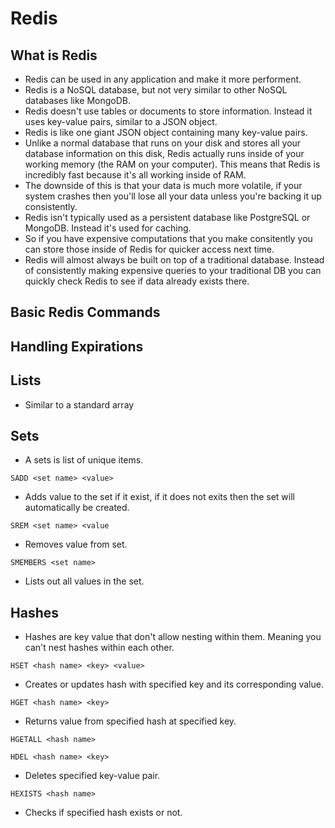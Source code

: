 # Redis

## What is Redis

- Redis can be used in any application and make it more performent.
- Redis is a NoSQL database, but not very similar to other NoSQL databases like MongoDB.
- Redis doesn't use tables or documents to store information. Instead it uses key-value pairs, similar to a JSON object.
- Redis is like one giant JSON object containing many key-value pairs.
- Unlike a normal database that runs on your disk and stores all your database information on this disk, Redis actually runs inside of your working memory (the RAM on your computer). This means that Redis is incredibly fast because it's all working inside of RAM.
- The downside of this is that your data is much more volatile, if your system crashes then you'll lose all your data unless you're backing it up consistently.
- Redis isn't typically used as a persistent database like PostgreSQL or MongoDB. Instead it's used for caching.
- So if you have expensive computations that you make consitently you can store those inside of Redis for quicker access next time.
- Redis will almost always be built on top of a traditional database. Instead of consistently making expensive queries to your traditional DB you can quickly check Redis to see if data already exists there.

## Basic Redis Commands

## Handling Expirations

## Lists

- Similar to a standard array

## Sets

- A sets is list of unique items.

`SADD <set name> <value>`

- Adds value to the set if it exist, if it does not exits then the set will automatically be created.

`SREM <set name> <value`

- Removes value from set.

`SMEMBERS <set name>`

- Lists out all values in the set.

## Hashes

- Hashes are key value that don't allow nesting within them. Meaning you can't nest hashes within each other.

`HSET <hash name> <key> <value>`

- Creates or updates hash with specified key and its corresponding value.

`HGET <hash name> <key>`

- Returns value from specified hash at specified key.

`HGETALL <hash name>`

`HDEL <hash name> <key>`

- Deletes specified key-value pair.

`HEXISTS <hash name>`

- Checks if specified hash exists or not.
